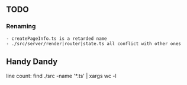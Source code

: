 ## TODO
### Renaming
    - createPageInfo.ts is a retarded name
    - ./src/server/render|router|state.ts all conflict with other ones


## Handy Dandy
line count: find ./src -name '*.ts' | xargs wc -l
